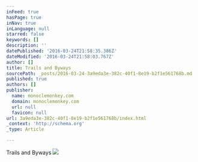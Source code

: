 ```yaml
---
inFeed: true
hasPage: true
inNav: true
inLanguage: null
starred: false
keywords: []
description: ''
datePublished: '2016-03-24T21:58:35.386Z'
dateModified: '2016-03-24T21:58:03.767Z'
author: []
title: Trails and Byways
sourcePath: _posts/2016-03-24-3a9eda3e-382c-40f1-8e19-b2f1e561768b.md
published: true
authors: []
publisher:
  name: monoclemonkey.com
  domain: monoclemonkey.com
  url: null
  favicon: null
url: 3a9eda3e-382c-40f1-8e19-b2f1e561768b/index.html
_context: 'http://schema.org'
_type: Article

---
```

Trails and Byways
![](http://monoclemonkey.com/wp-content/uploads/2015/07/IMG_2123-1080x720.jpg)
